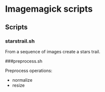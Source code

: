 # Imagemagick scripts

## Scripts

### starstrail.sh

From a sequence of images create a stars trail.

###preprocess.sh

Preprocess operations:
  * normalize
  * resize

